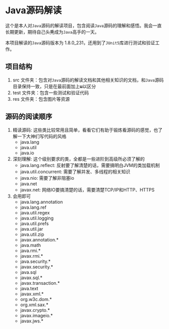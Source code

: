 # Java源码解读

这个是本人对`Java`源码的解读项目，包含阅读`Java`源码的理解和感悟。我会一直长期更新，期待自己~~头秃~~成为`Java`高手的一天。

本项目解读的`Java`源码版本为 1.8.0_231，还用到了`JUnit5`库进行测试和验证工作。

## 项目结构

1. src 文件夹：包含对`Java`源码的解读文档和其他相关知识的文档，和`Java`源码目录保持一致，只是在最前面加上**u**以区分
2. test 文件夹：包含一些测试和验证代码
3. res 文件夹：包含图片等资源

## 源码的阅读顺序

1. 精读源码: 这些类比较常用且简单，看看它们有助于锻炼看源码的感觉，也了解一下大神们写代码的风格
    - java.lang
    - java.util
    - java.io
2. 深刻理解: 这个级别要求的类，全都是一些进阶到高级所必须了解的
    - java.lang.reflect: 反射要了解清楚的话，需要搞明白JVM的类加载机制
    - java.util.concurrent: 需要了解并发、多线程的相关知识
    - java.nio: 需要了解非阻塞io
    - java.net
    - javax.net: 网络IO要搞清楚的话，需要清楚TCP/IP和HTTP、HTTPS
3. 会用即可
    - java.lang.annotation
    - java.lang.ref
    - java.util.regex
    - java.util.logging
    - java.util.prefs
    - java.util.jar
    - java.util.zip
    - javax.annotation.*
    - java.math
    - java.rmi.*
    - javax.rmi.*
    - java.security.*
    - javax.security.*
    - java.sql
    - javax.sql.*
    - javax.transaction.*
    - java.text
    - javax.xml.*
    - org.w3c.dom.*
    - org.xml.sax.*
    - javax.crypto.*
    - javax.imageio.*
    - javax.jws.*

